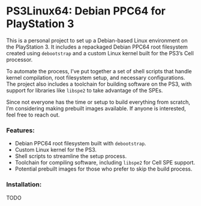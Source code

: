# PS3Linux64: Debian PPC64 for PlayStation 3  

This is a personal project to set up a Debian-based Linux environment on the PlayStation 3. It includes a repackaged Debian PPC64 root filesystem created using `debootstrap` and a custom Linux kernel built for the PS3’s Cell processor.  

To automate the process, I’ve put together a set of shell scripts that handle kernel compilation, root filesystem setup, and necessary configurations. The project also includes a toolchain for building software on the PS3, with support for libraries like `libspe2` to take advantage of the SPEs.  

Since not everyone has the time or setup to build everything from scratch, I’m considering making prebuilt images available. If anyone is interested, feel free to reach out.  

### Features:  
- Debian PPC64 root filesystem built with `debootstrap`.  
- Custom Linux kernel for the PS3.  
- Shell scripts to streamline the setup process.  
- Toolchain for compiling software, including `libspe2` for Cell SPE support.  
- Potential prebuilt images for those who prefer to skip the build process.  

### Installation:  
TODO
